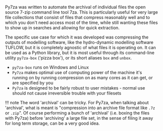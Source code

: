 Py7za was written to automate the archival of individual files the open source 7-zip command line tool 7za. This is particularly useful for very large file collections that consist of files that compress reasonably well and to which you don't need access most of the time, while still wanting these files to show up in searches and allowing for quick extraction.

The specific use case for which it was developed was compressing the outputs of modelling software, like the hydro-dynamic modelling software TUFLOW, but it is completely agnostic of what files it is operating on. It can be used as a Python library, but it is most useful through its command-line utility `py7za-box` ('pizza box'), or its short aliases `box` and `unbox`.

- `py7za-box` runs on Windows and Linux 
- `Py7za` makes optimal use of computing power of the machine it's running on by running compression on as many cores as it can get, or are specified by you
- `Py7za` is designed to be fairly robust to user mistakes - normal use should not cause irreversible trouble with your filesets

!!! note
    The word 'archival' can be tricky. For Py7za, when talking about 'archival', what is meant is "compression into an archive file format like `.7z` or `.zip`". Of course performing a bunch of 'archival' (i.e. boxing the files with Py7za) before 'archiving' a large file set, in the sense of filing it away for long term storage, can be a very good idea. 